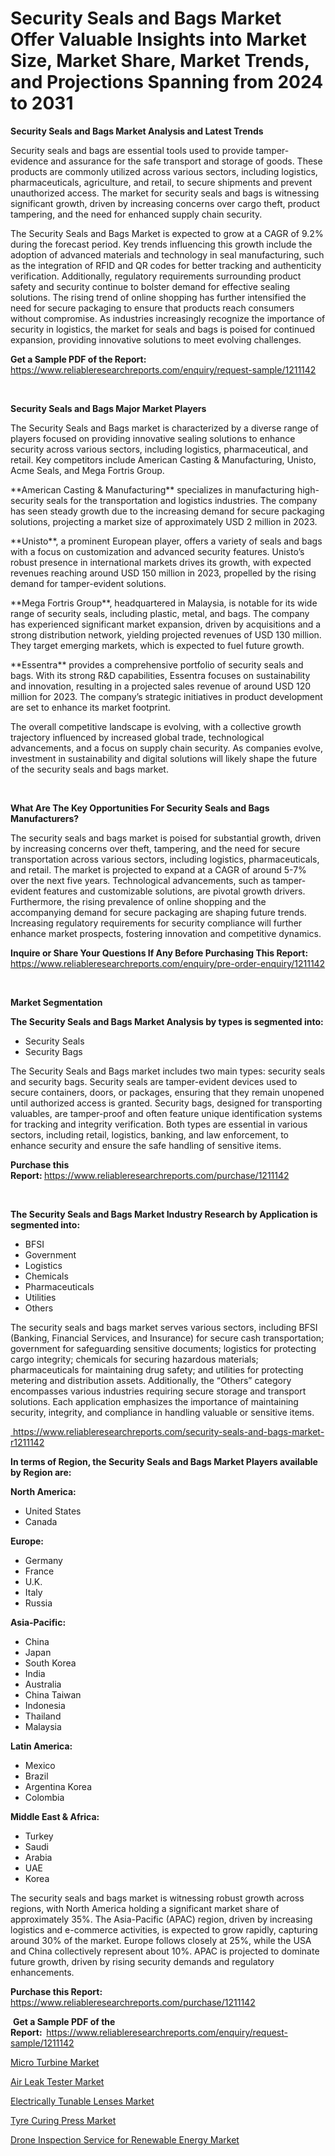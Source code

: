 <p><h1>Security Seals and Bags Market Offer Valuable Insights into Market Size, Market Share, Market Trends, and Projections Spanning from 2024 to 2031</h1></p><p><strong>Security Seals and Bags Market Analysis and Latest Trends</strong></p>
<p><p>Security seals and bags are essential tools used to provide tamper-evidence and assurance for the safe transport and storage of goods. These products are commonly utilized across various sectors, including logistics, pharmaceuticals, agriculture, and retail, to secure shipments and prevent unauthorized access. The market for security seals and bags is witnessing significant growth, driven by increasing concerns over cargo theft, product tampering, and the need for enhanced supply chain security.</p><p>The Security Seals and Bags Market is expected to grow at a CAGR of 9.2% during the forecast period. Key trends influencing this growth include the adoption of advanced materials and technology in seal manufacturing, such as the integration of RFID and QR codes for better tracking and authenticity verification. Additionally, regulatory requirements surrounding product safety and security continue to bolster demand for effective sealing solutions. The rising trend of online shopping has further intensified the need for secure packaging to ensure that products reach consumers without compromise. As industries increasingly recognize the importance of security in logistics, the market for seals and bags is poised for continued expansion, providing innovative solutions to meet evolving challenges.</p></p>
<p><strong>Get a Sample PDF of the Report:&nbsp;</strong> <a href="https://www.reliableresearchreports.com/enquiry/request-sample/1211142?utm_campaign=16&utm_medium=2&utm_source=Github&utm_content=ia&utm_term=05102024&utm_id=security-seals-and-bags">https://www.reliableresearchreports.com/enquiry/request-sample/1211142</a></p>
<p>&nbsp;</p>
<p><strong>Security Seals and Bags Major Market Players</strong></p>
<p><p>The Security Seals and Bags market is characterized by a diverse range of players focused on providing innovative sealing solutions to enhance security across various sectors, including logistics, pharmaceutical, and retail. Key competitors include American Casting & Manufacturing, Unisto, Acme Seals, and Mega Fortris Group.</p><p>**American Casting & Manufacturing** specializes in manufacturing high-security seals for the transportation and logistics industries. The company has seen steady growth due to the increasing demand for secure packaging solutions, projecting a market size of approximately USD 2 million in 2023.</p><p>**Unisto**, a prominent European player, offers a variety of seals and bags with a focus on customization and advanced security features. Unisto’s robust presence in international markets drives its growth, with expected revenues reaching around USD 150 million in 2023, propelled by the rising demand for tamper-evident solutions.</p><p>**Mega Fortris Group**, headquartered in Malaysia, is notable for its wide range of security seals, including plastic, metal, and bags. The company has experienced significant market expansion, driven by acquisitions and a strong distribution network, yielding projected revenues of USD 130 million. They target emerging markets, which is expected to fuel future growth.</p><p>**Essentra** provides a comprehensive portfolio of security seals and bags. With its strong R&D capabilities, Essentra focuses on sustainability and innovation, resulting in a projected sales revenue of around USD 120 million for 2023. The company’s strategic initiatives in product development are set to enhance its market footprint.</p><p>The overall competitive landscape is evolving, with a collective growth trajectory influenced by increased global trade, technological advancements, and a focus on supply chain security. As companies evolve, investment in sustainability and digital solutions will likely shape the future of the security seals and bags market.</p></p>
<p>&nbsp;</p>
<p><strong>What Are The Key Opportunities For Security Seals and Bags Manufacturers?</strong></p>
<p><p>The security seals and bags market is poised for substantial growth, driven by increasing concerns over theft, tampering, and the need for secure transportation across various sectors, including logistics, pharmaceuticals, and retail. The market is projected to expand at a CAGR of around 5-7% over the next five years. Technological advancements, such as tamper-evident features and customizable solutions, are pivotal growth drivers. Furthermore, the rising prevalence of online shopping and the accompanying demand for secure packaging are shaping future trends. Increasing regulatory requirements for security compliance will further enhance market prospects, fostering innovation and competitive dynamics.</p></p>
<p><strong>Inquire or Share Your Questions If Any Before Purchasing This Report:</strong> <a href="https://www.reliableresearchreports.com/enquiry/pre-order-enquiry/1211142?utm_campaign=16&utm_medium=2&utm_source=Github&utm_content=ia&utm_term=05102024&utm_id=security-seals-and-bags">https://www.reliableresearchreports.com/enquiry/pre-order-enquiry/1211142</a></p>
<p>&nbsp;</p>
<p><strong>Market Segmentation</strong></p>
<p><strong>The Security Seals and Bags Market Analysis by types is segmented into:</strong></p>
<p><ul><li>Security Seals</li><li>Security Bags</li></ul></p>
<p><p>The Security Seals and Bags market includes two main types: security seals and security bags. Security seals are tamper-evident devices used to secure containers, doors, or packages, ensuring that they remain unopened until authorized access is granted. Security bags, designed for transporting valuables, are tamper-proof and often feature unique identification systems for tracking and integrity verification. Both types are essential in various sectors, including retail, logistics, banking, and law enforcement, to enhance security and ensure the safe handling of sensitive items.</p></p>
<p><strong>Purchase this Report:&nbsp;</strong><a href="https://www.reliableresearchreports.com/purchase/1211142?utm_campaign=16&utm_medium=2&utm_source=Github&utm_content=ia&utm_term=05102024&utm_id=security-seals-and-bags">https://www.reliableresearchreports.com/purchase/1211142</a></p>
<p>&nbsp;</p>
<p><strong>The Security Seals and Bags Market Industry Research by Application is segmented into:</strong></p>
<p><ul><li>BFSI</li><li>Government</li><li>Logistics</li><li>Chemicals</li><li>Pharmaceuticals</li><li>Utilities</li><li>Others</li></ul></p>
<p><p>The security seals and bags market serves various sectors, including BFSI (Banking, Financial Services, and Insurance) for secure cash transportation; government for safeguarding sensitive documents; logistics for protecting cargo integrity; chemicals for securing hazardous materials; pharmaceuticals for maintaining drug safety; and utilities for protecting metering and distribution assets. Additionally, the “Others” category encompasses various industries requiring secure storage and transport solutions. Each application emphasizes the importance of maintaining security, integrity, and compliance in handling valuable or sensitive items.</p></p>
<p><a href="https://www.reliableresearchreports.com/security-seals-and-bags-market-r1211142?utm_campaign=16&utm_medium=2&utm_source=Github&utm_content=ia&utm_term=05102024&utm_id=security-seals-and-bags">&nbsp;https://www.reliableresearchreports.com/security-seals-and-bags-market-r1211142</a></p>
<p><strong>In terms of Region, the Security Seals and Bags Market Players available by Region are:</strong></p>
<p>
    <p> <strong> North America: </strong>
        <ul>
            <li>United States</li>
            <li>Canada</li>
        </ul>
        </p> 
    <p> <strong> Europe: </strong>
        <ul>
            <li>Germany</li>
            <li>France</li>
            <li>U.K.</li>
            <li>Italy</li>
            <li>Russia</li>
        </ul>
        </p> 
    <p> <strong> Asia-Pacific: </strong>
        <ul>
            <li>China</li>
            <li>Japan</li>
            <li>South Korea</li>
            <li>India</li>
            <li>Australia</li>
            <li>China Taiwan</li>
            <li>Indonesia</li>
            <li>Thailand</li>
            <li>Malaysia</li>
        </ul>
        </p> 
    <p> <strong> Latin America: </strong>
        <ul>
            <li>Mexico</li>
            <li>Brazil</li>
            <li>Argentina Korea</li>
            <li>Colombia</li>
        </ul>
        </p> 
    <p> <strong> Middle East & Africa: </strong>
        <ul>
            <li>Turkey</li>
            <li>Saudi</li>
            <li>Arabia</li>
            <li>UAE</li>
            <li>Korea</li>
        </ul>
    </p>
    </p>
<p><p>The security seals and bags market is witnessing robust growth across regions, with North America holding a significant market share of approximately 35%. The Asia-Pacific (APAC) region, driven by increasing logistics and e-commerce activities, is expected to grow rapidly, capturing around 30% of the market. Europe follows closely at 25%, while the USA and China collectively represent about 10%. APAC is projected to dominate future growth, driven by rising security demands and regulatory enhancements.</p></p>
<p><strong>Purchase this Report: </strong><a href="https://www.reliableresearchreports.com/purchase/1211142?utm_campaign=16&utm_medium=2&utm_source=Github&utm_content=ia&utm_term=05102024&utm_id=security-seals-and-bags">https://www.reliableresearchreports.com/purchase/1211142</a></p>
<p>&nbsp;<strong>Get a Sample PDF of the Report:&nbsp;&nbsp;</strong><a href="https://www.reliableresearchreports.com/enquiry/request-sample/1211142?utm_campaign=16&utm_medium=2&utm_source=Github&utm_content=ia&utm_term=05102024&utm_id=security-seals-and-bags">https://www.reliableresearchreports.com/enquiry/request-sample/1211142</a></p>
<p><strong></strong></p>
<p><p><a href="https://www.linkedin.com/pulse/micro-turbine-market-maturity-analysis-regional-disparities-3gy3e?utm_campaign=16&utm_medium=2&utm_source=Github&utm_content=ia&utm_term=05102024&utm_id=security-seals-and-bags">Micro Turbine Market</a></p><p><a href="https://github.com/MariaWashington76/Market-Research-Report-List-1/blob/main/air-leak-tester-market.md?utm_campaign=16&utm_medium=2&utm_source=Github&utm_content=ia&utm_term=05102024&utm_id=security-seals-and-bags">Air Leak Tester Market</a></p><p><a href="https://issuu.com/reportprime-2/docs/electrically-tunable-lenses-market-_9432ebea8c7daa?utm_campaign=16&utm_medium=2&utm_source=Github&utm_content=ia&utm_term=05102024&utm_id=security-seals-and-bags">Electrically Tunable Lenses Market</a></p><p><a href="https://www.linkedin.com/pulse/tyre-curing-press-market-trends-strategic-insights-2024--ndsoe?utm_campaign=16&utm_medium=2&utm_source=Github&utm_content=ia&utm_term=05102024&utm_id=security-seals-and-bags">Tyre Curing Press Market</a></p><p><a href="https://github.com/MarciaRunte/Market-Research-Report-List-1/blob/main/drone-inspection-service-for-renewable-energy-market.md?utm_campaign=16&utm_medium=2&utm_source=Github&utm_content=ia&utm_term=05102024&utm_id=security-seals-and-bags">Drone Inspection Service for Renewable Energy Market</a></p></p>